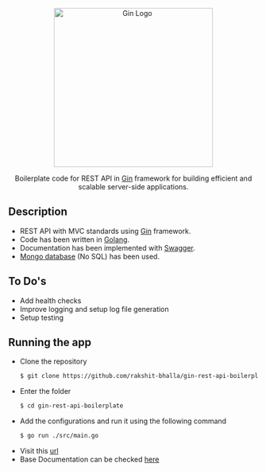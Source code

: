 <p align="center">
  <a href="https://pkg.go.dev/github.com/gin-gonic/gin/" target="blank"><img src="https://blog.logrocket.com/wp-content/uploads/2020/02/how-to-build-a-rest-api-with-golang-using-gin-and-gorm.png" width="320" alt="Gin Logo" /></a>
</p>

  <p align="center">Boilerplate code for REST API in <a href="https://pkg.go.dev/github.com/gin-gonic/gin/" target="_blank">Gin</a> framework for building efficient and scalable server-side applications.</p>

## Description

- REST API with MVC standards using [Gin](https://pkg.go.dev/github.com/gin-gonic/gin/) framework.
- Code has been written in [Golang](https://golang.org/).
- Documentation has been implemented with [Swagger](https://github.com/swaggo/swag).
- [Mongo database](https://www.mongodb.com/) (No SQL) has been used.
<!-- - Health check has been implemented using [](). -->
<!-- - Logging has been implemented using []() -->
<!-- - Testing has been implemented using []() -->

## To Do's
- Add health checks
- Improve logging and setup log file generation
- Setup testing

## Running the app

- Clone the repository
  ```bash
  $ git clone https://github.com/rakshit-bhalla/gin-rest-api-boilerplate.git
  ``` 
- Enter the folder
  ```bash
  $ cd gin-rest-api-boilerplate
  ``` 
- Add the configurations and run it using the following command
  ```bash
  $ go run ./src/main.go 
  ``` 
- Visit this [url](http://localhost:8080/users)
- Base Documentation can be checked [here](http://localhost:8080/swagger/index.html)
<!-- - Health of the application can be checked [here]() -->
<!-- - Logs will be present at
  ```bash
  $ cd logs/gin-rest-api-boilerplate.log
  ``` -->